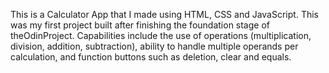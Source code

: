 This is a Calculator App that I made using HTML, CSS and JavaScript. This was my first project built after finishing the foundation stage of theOdinProject. Capabilities include the use of operations (multiplication, division, addition, subtraction), ability to handle multiple operands per calculation, and function buttons such as deletion, clear and equals. 
